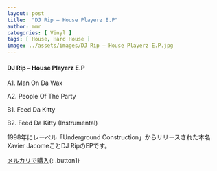 ```yaml
---
layout: post
title:  "DJ Rip – House Playerz E.P"
author: mmr
categories: [ Vinyl ]
tags: [ House, Hard House ]
image: ../assets/images/DJ Rip – House Playerz E.P.jpg
---
```


#### DJ Rip – House Playerz E.P

A1. Man On Da Wax

A2. People Of The Party

B1. Feed Da Kitty

B2. Feed Da Kitty (Instrumental)

1998年にレーベル「Underground Construction」からリリースされた本名Xavier JacomeことDJ RipのEPです。


[メルカリで購入](https://jp.mercari.com/item/m81262521689){: .button1}

